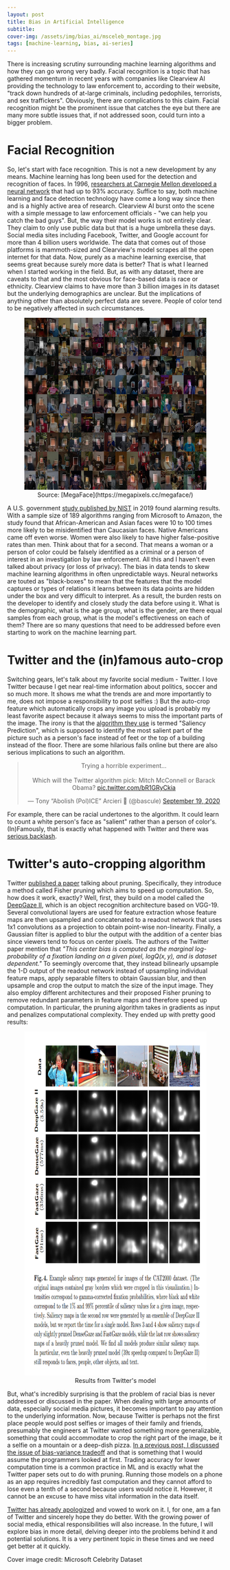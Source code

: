 ```yaml
---
layout: post
title: Bias in Artificial Intelligence
subtitle:
cover-img: /assets/img/bias_ai/msceleb_montage.jpg
tags: [machine-learning, bias, ai-series]
---
```


There is increasing scrutiny surrounding machine learning algorithms and how they can go wrong very badly. Facial recognition is a topic that has gathered momentum in recent years with companies like Clearview AI providing the technology to law enforcement to, according to their website, "track down hundreds of at-large criminals, including pedophiles, terrorists, and sex traffickers". Obviously, there are complications to this claim. Facial recognition might be the prominent issue that catches the eye but there are many more subtle issues that, if not addressed soon, could turn into a bigger problem.

# Facial Recognition

So, let's start with face recognition. This is not a new development by any means. Machine learning has long been used for the detection and recognition of faces. In 1996, [researchers at Carnegie Mellon developed a neural network](https://www.ri.cmu.edu/pub_files/pub1/rowley_henry_1996_3/rowley_henry_1996_3.pdf) that had up to 93% accuracy. Suffice to say, both machine learning and face detection technology have come a long way since then and is a highly active area of research. Clearview AI burst onto the scene with a simple message to law enforcement officials - "we can help you catch the bad guys". But, the way their model works is not entirely clear. They claim to only use public data but that is a huge umbrella these days. Social media sites including Facebook, Twitter, and Google account for more than 4 billion users worldwide. The data that comes out of those platforms is mammoth-sized and Clearview's model scrapes all the open internet for that data. Now, purely as a machine learning exercise, that seems great because surely more data is better? That is what I learned when I started working in the field. But, as with any dataset, there are caveats to that and the most obvious for face-based data is race or ethnicity. Clearview claims to have more than 3 billion images in its dataset but the underlying demographics are unclear. But the implications of anything other than absolutely perfect data are severe. People of color tend to be negatively affected in such circumstances.

<figure align="center">
  <img width="700" height="400" src="/assets/img/bias_ai/nature_megaface.jpg" alt="Facial Recognition montage">
    <figcaption> Source: [MegaFace](https://megapixels.cc/megaface/)</figcaption>
</figure>


A U.S. government [study published by NIST](https://www.nist.gov/news-events/news/2019/12/nist-study-evaluates-effects-race-age-sex-face-recognition-software) in 2019 found alarming results. With a sample size of 189 algorithms ranging from Microsoft to Amazon, the study found that African-American and Asian faces were 10 to 100 times more likely to be misidentified than Caucasian faces. Native Americans came off even worse. Women were also likely to have higher false-positive rates than men. Think about that for a second. That means a woman or a person of color could be falsely identified as a criminal or a person of interest in an investigation by law enforcement. All this and I haven't even talked about privacy (or loss of privacy). The bias in data tends to skew machine learning algorithms in often unpredictable ways. Neural networks are touted as "black-boxes" to mean that the features that the model captures or types of relations it learns between its data points are hidden under the box and very difficult to interpret. As a result, the burden rests on the developer to identify and closely study the data before using it. What is the demographic, what is the age group, what is the gender, are there equal samples from each group, what is the model's effectiveness on each of them? There are so many questions that need to be addressed before even starting to work on the machine learning part.

# Twitter and the (in)famous auto-crop

Switching gears, let's talk about my favorite social medium - Twitter. I love Twitter because I get near real-time information about politics, soccer and so much more. It shows me what the trends are and more importantly to me, does not impose a responsibility to post selfies :) But the auto-crop feature which automatically crops any image you upload is probably my least favorite aspect because it always seems to miss the important parts of the image. The irony is that the [algorithm they use](https://blog.twitter.com/engineering/en_us/topics/infrastructure/2018/Smart-Auto-Cropping-of-Images.html) is termed "Saliency Prediction", which is supposed to identify the most salient part of the picture such as a person's face instead of feet or the top of a building instead of the floor. There are some hilarious fails online but there are also serious implications to such an algorithm.

<blockquote align="center" class="twitter-tweet" data-lang="en"><p lang="en" dir="ltr">Trying a horrible experiment...<br><br>Which will the Twitter algorithm pick: Mitch McConnell or Barack Obama? <a href="https://t.co/bR1GRyCkia">pic.twitter.com/bR1GRyCkia</a></p>&mdash; Tony “Abolish (Pol)ICE” Arcieri 🦀 (@bascule) <a href="https://twitter.com/bascule/status/1307440596668182528?ref_src=twsrc%5Etfw">September 19, 2020</a></blockquote> <script async src="https://platform.twitter.com/widgets.js" charset="utf-8"></script>


For example, there can be racial undertones to the algorithm. It could learn to count a white person's face as "salient" rather than a person of color's. (In)Famously, that is exactly what happened with Twitter and there was [serious backlash](https://roguerocket.com/2020/09/21/twitter-auto-crop-bias/).

# Twitter's auto-cropping algorithm

Twitter [published a paper](https://arxiv.org/pdf/1801.05787.pdf) talking about pruning. Specifically, they introduce a method called Fisher pruning which aims to speed up computation. So, how does it work, exactly? Well, first, they build on a model called the [DeepGaze II](https://arxiv.org/pdf/1610.01563.pdf), which is an object recognition architecture based on VGG-19. Several convolutional layers are used for feature extraction whose feature maps are then upsampled and concatenated to a readout network that uses 1x1 convolutions as a projection to obtain point-wise non-linearity. Finally, a Gaussian filter is applied to blur the output with the addition of a center bias since viewers tend to focus on center pixels. The authors of the Twitter paper mention that *"This center bias is computed as the marginal log-probability of a fixation landing on a given pixel, $log Q(x, y)$, and is dataset dependent."* To seemingly overcome that, they instead bilinearly upsample the 1-D output of the readout network instead of upsampling individual feature maps, apply separable filters to obtain Gaussian blur, and then upsample and crop the output to match the size of the input image. They also employ different architectures and their proposed Fisher pruning to remove redundant parameters in feature maps and therefore speed up computation. In particular, the pruning algorithm takes in gradients as input and penalizes computational complexity. They ended up with pretty good results:

<figure align="center">
  <img width="700" height="800" src="/assets/img/bias_ai/twitter_results.png" alt="Twitter auto crop  results">
    <figcaption> Results from Twitter's model </figcaption>
</figure>

But, what's incredibly surprising is that the problem of racial bias is never addressed or discussed in the paper. When dealing with large amounts of data, especially social media pictures, it becomes important to pay attention to the underlying information. Now, because Twitter is perhaps not the first place people would post selfies or images of their family and friends, presumably the engineers at Twitter wanted something more generalizable, something that could accommodate to crop the right part of the image, be it a selfie on a mountain or a deep-dish pizza. [In a previous post, I discussed the issue of bias-variance tradeoff](https://vikasnataraja.github.io/2020-08-03-Bias-Variance-Machine-Learning) and that is something that I would assume the programmers looked at first. Trading accuracy for lower computation time is a common practice in ML and is exactly what the Twitter paper sets out to do with pruning. Running those models on a phone as an app requires incredibly fast computation and they cannot afford to lose even a tenth of a second because users would notice it. However, it cannot be an excuse to have miss vital information in the data itself.

[Twitter has already apologized](https://www.theguardian.com/technology/2020/sep/21/twitter-apologises-for-racist-image-cropping-algorithm) and vowed to work on it. I, for one, am a fan of Twitter and sincerely hope they do better. With the growing power of social media, ethical responsibilities will also increase. In the future, I will explore bias in more detail, delving deeper into the problems behind it and potential solutions. It is a very pertinent topic in these times and we need get better at it quickly.

Cover image credit: Microsoft Celebrity Dataset
